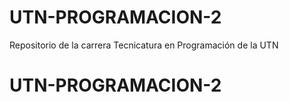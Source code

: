 # UTN-PROGRAMACION-2
Repositorio de la carrera Tecnicatura en Programación de la UTN
# UTN-PROGRAMACION-2

